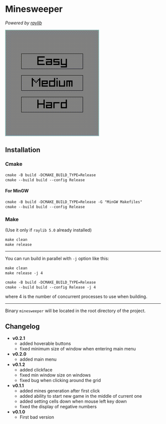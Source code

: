 # Minesweeper

_Powered by [raylib](https://github.com/raysan5/raylib)_

![demo](./demos/demo1.gif "demo")

## Installation

### Cmake

```
cmake -B build -DCMAKE_BUILD_TYPE=Release
cmake --build build --config Release
```

#### For MinGW

```
cmake -B build -DCMAKE_BUILD_TYPE=Release -G "MinGW Makefiles"
cmake --build build --config Release
```

### Make

(Use it only if `raylib 5.0` already installed)

```
make clean
make release
```

---

You can run build in parallel with `-j` option like this:

```
make clean
make release -j 4
```

```
cmake -B build -DCMAKE_BUILD_TYPE=Release
cmake --build build --config Release -j 4
```

where 4 is the number of concurrent processes to use when building.

---

Binary `minesweeper` will be located in the root directory of the project.


## Changelog

- **v0.2.1**
    - added hoverable buttons
    - fixed minimum size of window when entering main menu
- **v0.2.0**
    - added main menu
- **v0.1.2**
    - added clickface
    - fixed min window size on windows
    - fixed bug when clicking around the grid
- **v0.1.1**
    - added mines generation after first click
    - added ability to start new game in the middle of current one
    - added setting cells down when mouse left key down
    - fixed the display of negative numbers
- **v0.1.0**
    - First bad version
